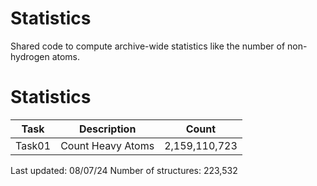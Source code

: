 # Statistics
Shared code to compute archive-wide statistics like the number of non-hydrogen atoms.

# Statistics
| Task | Description | Count |
| --- | --- | --- |
| Task01 | Count Heavy Atoms | 2,159,110,723 |

Last updated: 08/07/24
Number of structures: 223,532